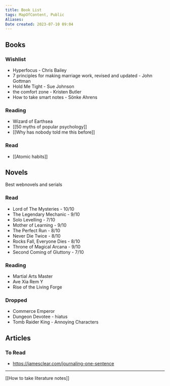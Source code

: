```yaml
---
title: Book List
tags: MapOfContent, Public
Aliases:
Date created: 2023-07-10 09:04
---
```


## Books

### Wishlist
- Hyperfocus - Chris Bailey
- 7 principles for making marriage work, revised and updated - John Gottman
- Hold Me Tight - Sue Johnson
- the comfort zone - Kristen Butler
- How to take smart notes - Sönke Ahrens
### Reading
- Wizard of Earthsea
- [[50 myths of popular psychology]]
- [[Why has nobody told me this before]] 
### Read
- [[Atomic habits]]

## Novels
Best webnovels and serials

### Read
- Lord of The Mysteries - 10/10
- The Legendary Mechanic - 9/10
- Solo Levelling - 7/10
- Mother of Learning - 9/10
- The Perfect Run - 8/10
- Never Die Twice - 8/10
- Rocks Fall, Everyone Dies - 8/10
- Throne of Magical Arcana - 9/10
- Second Coming of Gluttony - 7/10

### Reading
- Martial Arts Master
- Ave Xia Rem Y
- Rise of the Living Forge

### Dropped
- Commerce Emperor
- Dungeon Devotee - hiatus
- Tomb Raider King - Annoying Characters

## Articles

### To Read
- https://jamesclear.com/journaling-one-sentence

---
[[How to take literature notes]]